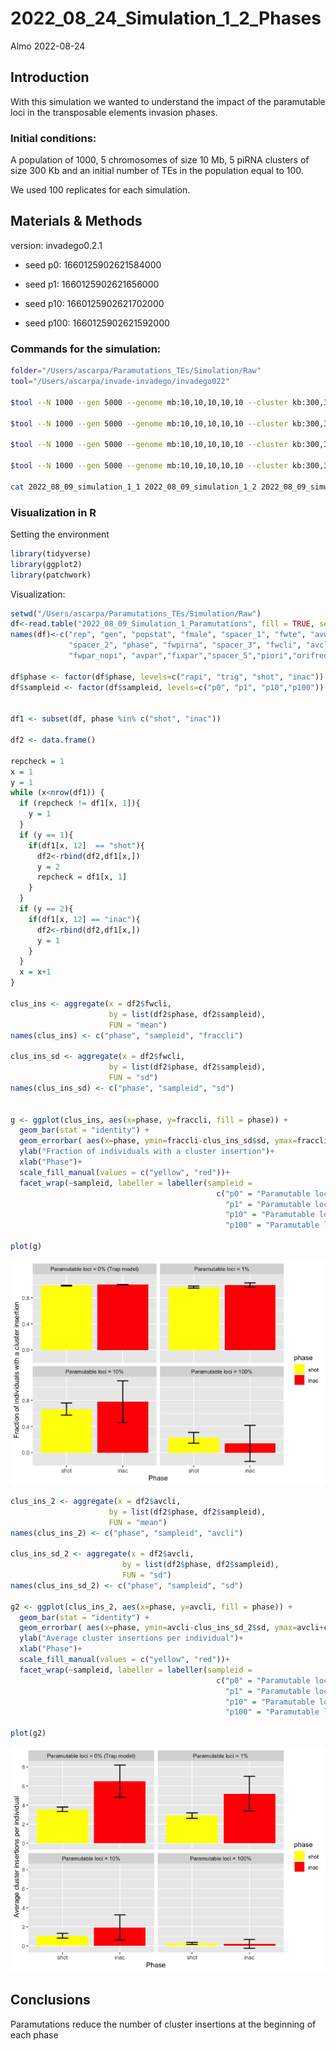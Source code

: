 2022_08_24_Simulation_1\_2_Phases
================
Almo
2022-08-24

## Introduction

With this simulation we wanted to understand the impact of the
paramutable loci in the transposable elements invasion phases.

### Initial conditions:

A population of 1000, 5 chromosomes of size 10 Mb, 5 piRNA clusters of
size 300 Kb and an initial number of TEs in the population equal to 100.

We used 100 replicates for each simulation.

## Materials & Methods

version: invadego0.2.1

-   seed p0: 1660125902621584000

-   seed p1: 1660125902621656000

-   seed p10: 1660125902621702000

-   seed p100: 1660125902621592000

### Commands for the simulation:

``` bash
folder="/Users/ascarpa/Paramutations_TEs/Simulation/Raw"
tool="/Users/ascarpa/invade-invadego/invadego022"

$tool --N 1000 --gen 5000 --genome mb:10,10,10,10,10 --cluster kb:300,300,300,300,300 --rr 4,4,4,4,4 --rep 100 --u 0.1 --basepop 100 --steps 20 --sampleid p0 > $folder/2022_08_09_simulation_1_1 &

$tool --N 1000 --gen 5000 --genome mb:10,10,10,10,10 --cluster kb:300,300,300,300,300 --rr 4,4,4,4,4 --rep 100 --u 0.1 --basepop 100 --paramutation 100:1 --steps 20 --sampleid p1 > $folder/2022_08_09_simulation_1_2 &

$tool --N 1000 --gen 5000 --genome mb:10,10,10,10,10 --cluster kb:300,300,300,300,300 --rr 4,4,4,4,4 --rep 100 --u 0.1 --basepop 100 --paramutation 10:1 --steps 20 --sampleid p10 > $folder/2022_08_09_simulation_1_3 &

$tool --N 1000 --gen 5000 --genome mb:10,10,10,10,10 --cluster kb:300,300,300,300,300 --rr 4,4,4,4,4 --rep 100 --u 0.1 --basepop 100 --paramutation 1:0 --steps 20 --sampleid p100 > $folder/2022_08_09_simulation_1_4

cat 2022_08_09_simulation_1_1 2022_08_09_simulation_1_2 2022_08_09_simulation_1_3 2022_08_09_simulation_1_4 |grep -v "^Invade"|grep -v "^#" > 2022_08_09_Simulation_1_Paramutations
```

### Visualization in R

Setting the environment

``` r
library(tidyverse)
library(ggplot2)
library(patchwork)
```

Visualization:

``` r
setwd("/Users/ascarpa/Paramutations_TEs/Simulation/Raw")
df<-read.table("2022_08_09_Simulation_1_Paramutations", fill = TRUE, sep = "\t")
names(df)<-c("rep", "gen", "popstat", "fmale", "spacer_1", "fwte", "avw", "avtes", "avpopfreq", "fixed",
             "spacer_2", "phase", "fwpirna", "spacer_3", "fwcli", "avcli", "fixcli", "spacer_4", "fwpar_yespi",
             "fwpar_nopi", "avpar","fixpar","spacer_5","piori","orifreq","spacer 6", "sampleid")

df$phase <- factor(df$phase, levels=c("rapi", "trig", "shot", "inac"))
df$sampleid <- factor(df$sampleid, levels=c("p0", "p1", "p10","p100"))


df1 <- subset(df, phase %in% c("shot", "inac"))

df2 <- data.frame()

repcheck = 1
x = 1
y = 1
while (x<nrow(df1)) {
  if (repcheck != df1[x, 1]){
    y = 1
  }
  if (y == 1){
    if(df1[x, 12]  == "shot"){
      df2<-rbind(df2,df1[x,])
      y = 2
      repcheck = df1[x, 1]
    }
  }
  if (y == 2){
    if(df1[x, 12] == "inac"){
      df2<-rbind(df2,df1[x,])
      y = 1
    }
  }
  x = x+1
}

clus_ins <- aggregate(x = df2$fwcli,
                      by = list(df2$phase, df2$sampleid),
                      FUN = "mean")
names(clus_ins) <- c("phase", "sampleid", "fraccli")

clus_ins_sd <- aggregate(x = df2$fwcli,
                      by = list(df2$phase, df2$sampleid),
                      FUN = "sd")
names(clus_ins_sd) <- c("phase", "sampleid", "sd")


g <- ggplot(clus_ins, aes(x=phase, y=fraccli, fill = phase)) + 
  geom_bar(stat = "identity") +
  geom_errorbar( aes(x=phase, ymin=fraccli-clus_ins_sd$sd, ymax=fraccli+clus_ins_sd$sd), width=0.2, colour="black", alpha=0.9, size=0.8)+
  ylab("Fraction of individuals with a cluster insertion")+
  xlab("Phase")+
  scale_fill_manual(values = c("yellow", "red"))+
  facet_wrap(~sampleid, labeller = labeller(sampleid = 
                                              c("p0" = "Paramutable loci = 0% (Trap model)",
                                                "p1" = "Paramutable loci = 1%",
                                                "p10" = "Paramutable loci = 10%",
                                                "p100" = "Paramutable loci = 100%")))

plot(g)
```

![](2022_08_24_Simulation_1_2_Phases_files/figure-gfm/unnamed-chunk-3-1.png)<!-- -->

``` r
clus_ins_2 <- aggregate(x = df2$avcli,
                      by = list(df2$phase, df2$sampleid),
                      FUN = "mean")
names(clus_ins_2) <- c("phase", "sampleid", "avcli")

clus_ins_sd_2 <- aggregate(x = df2$avcli,
                         by = list(df2$phase, df2$sampleid),
                         FUN = "sd")
names(clus_ins_sd_2) <- c("phase", "sampleid", "sd")

g2 <- ggplot(clus_ins_2, aes(x=phase, y=avcli, fill = phase)) + 
  geom_bar(stat = "identity") +
  geom_errorbar( aes(x=phase, ymin=avcli-clus_ins_sd_2$sd, ymax=avcli+clus_ins_sd_2$sd), width=0.2, colour="black", alpha=0.9, size=0.8)+
  ylab("Average cluster insertions per individual")+
  xlab("Phase")+
  scale_fill_manual(values = c("yellow", "red"))+
  facet_wrap(~sampleid, labeller = labeller(sampleid = 
                                              c("p0" = "Paramutable loci = 0% (Trap model)",
                                                "p1" = "Paramutable loci = 1%",
                                                "p10" = "Paramutable loci = 10%",
                                                "p100" = "Paramutable loci = 100%")))

plot(g2)
```

![](2022_08_24_Simulation_1_2_Phases_files/figure-gfm/unnamed-chunk-4-1.png)<!-- -->

## Conclusions

Paramutations reduce the number of cluster insertions at the beginning
of each phase
